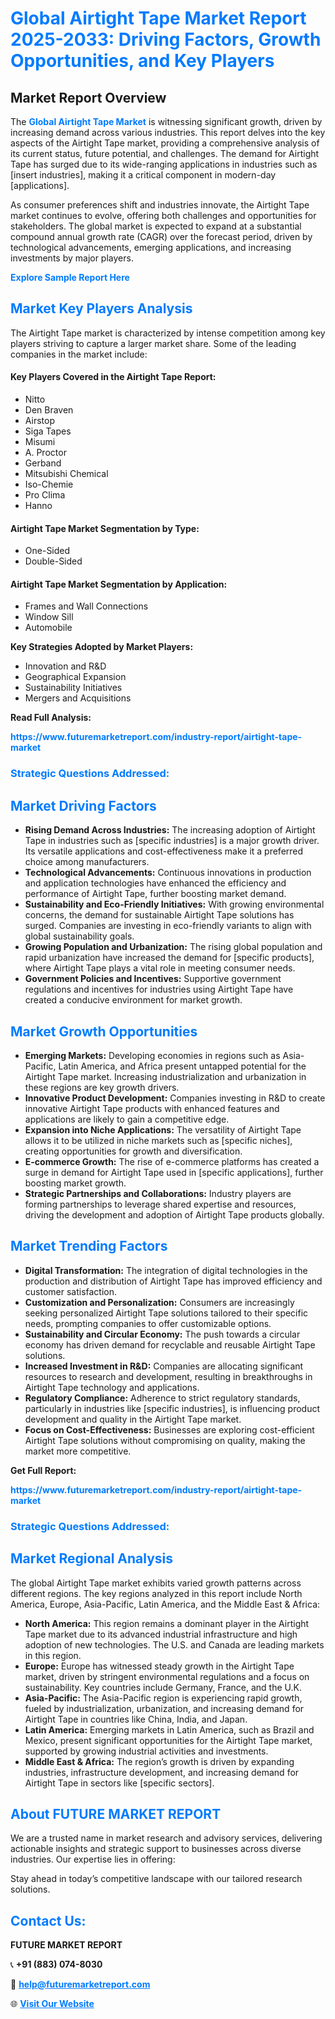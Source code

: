 <h1 style="color: #007BFF;">Global Airtight Tape Market Report 2025-2033: Driving Factors, Growth Opportunities, and Key Players</h1>

<section id="overview">
<h2>Market Report Overview</h2>
<p>The <a href="https://www.futuremarketreport.com/industry-report/airtight-tape-market" style="color: #007BFF; text-decoration: none;"><strong>Global Airtight Tape Market</strong></a> is witnessing significant growth, driven by increasing demand across various industries. This report delves into the key aspects of the Airtight Tape market, providing a comprehensive analysis of its current status, future potential, and challenges. The demand for Airtight Tape has surged due to its wide-ranging applications in industries such as [insert industries], making it a critical component in modern-day [applications].</p>
<p>As consumer preferences shift and industries innovate, the Airtight Tape market continues to evolve, offering both challenges and opportunities for stakeholders. The global market is expected to expand at a substantial compound annual growth rate (CAGR) over the forecast period, driven by technological advancements, emerging applications, and increasing investments by major players.</p>
</section>

<section id="overview">
<p><a href="https://www.futuremarketreport.com/request-sample/reportId=31440" style="color: #007BFF; text-decoration: none;"><strong>Explore Sample Report Here</strong></a></p>
</section>

<section id="key-players">
<h2 style="color: #007BFF;">Market Key Players Analysis</h2>
<p>The Airtight Tape market is characterized by intense competition among key players striving to capture a larger market share. Some of the leading companies in the market include:</p>
<h4>Key Players Covered in the Airtight Tape Report:</h4>
<ul><li>Nitto</li><li>Den Braven</li><li>Airstop</li><li>Siga Tapes</li><li>Misumi</li><li>A. Proctor</li><li>Gerband</li><li>Mitsubishi Chemical</li><li>Iso-Chemie</li><li>Pro Clima</li><li>Hanno</li></ul>
<h4>Airtight Tape Market Segmentation by Type:</h4>
<ul><li>One-Sided</li><li>Double-Sided</li></ul>

<h4>Airtight Tape Market Segmentation by Application:</h4>
<ul><li>Frames and Wall Connections</li><li>Window Sill</li><li>Automobile</li></ul>
<p><strong>Key Strategies Adopted by Market Players:</strong></p>
<ul>
<li>Innovation and R&D</li>
<li>Geographical Expansion</li>
<li>Sustainability Initiatives</li>
<li>Mergers and Acquisitions</li>
</ul>
</section>

<section>
<p><strong>Read Full Analysis: </strong></p><a href="https://www.futuremarketreport.com/industry-report/airtight-tape-market" style="color: #007BFF; text-decoration: none;"><strong>https://www.futuremarketreport.com/industry-report/airtight-tape-market</strong></a>
<h3 style="color: #007BFF;">Strategic Questions Addressed:</h3>
</section>

<section id="driving-factors">
<h2 style="color: #007BFF;">Market Driving Factors</h2>
<ul>
<li><strong>Rising Demand Across Industries:</strong> The increasing adoption of Airtight Tape in industries such as [specific industries] is a major growth driver. Its versatile applications and cost-effectiveness make it a preferred choice among manufacturers.</li>
<li><strong>Technological Advancements:</strong> Continuous innovations in production and application technologies have enhanced the efficiency and performance of Airtight Tape, further boosting market demand.</li>
<li><strong>Sustainability and Eco-Friendly Initiatives:</strong> With growing environmental concerns, the demand for sustainable Airtight Tape solutions has surged. Companies are investing in eco-friendly variants to align with global sustainability goals.</li>
<li><strong>Growing Population and Urbanization:</strong> The rising global population and rapid urbanization have increased the demand for [specific products], where Airtight Tape plays a vital role in meeting consumer needs.</li>
<li><strong>Government Policies and Incentives:</strong> Supportive government regulations and incentives for industries using Airtight Tape have created a conducive environment for market growth.</li>
</ul>
</section>

<section id="growth-opportunities">
<h2 style="color: #007BFF;">Market Growth Opportunities</h2>
<ul>
<li><strong>Emerging Markets:</strong> Developing economies in regions such as Asia-Pacific, Latin America, and Africa present untapped potential for the Airtight Tape market. Increasing industrialization and urbanization in these regions are key growth drivers.</li>
<li><strong>Innovative Product Development:</strong> Companies investing in R&D to create innovative Airtight Tape products with enhanced features and applications are likely to gain a competitive edge.</li>
<li><strong>Expansion into Niche Applications:</strong> The versatility of Airtight Tape allows it to be utilized in niche markets such as [specific niches], creating opportunities for growth and diversification.</li>
<li><strong>E-commerce Growth:</strong> The rise of e-commerce platforms has created a surge in demand for Airtight Tape used in [specific applications], further boosting market growth.</li>
<li><strong>Strategic Partnerships and Collaborations:</strong> Industry players are forming partnerships to leverage shared expertise and resources, driving the development and adoption of Airtight Tape products globally.</li>
</ul>
</section>

<section id="trending-factors">
<h2 style="color: #007BFF;">Market Trending Factors</h2>
<ul>
<li><strong>Digital Transformation:</strong> The integration of digital technologies in the production and distribution of Airtight Tape has improved efficiency and customer satisfaction.</li>
<li><strong>Customization and Personalization:</strong> Consumers are increasingly seeking personalized Airtight Tape solutions tailored to their specific needs, prompting companies to offer customizable options.</li>
<li><strong>Sustainability and Circular Economy:</strong> The push towards a circular economy has driven demand for recyclable and reusable Airtight Tape solutions.</li>
<li><strong>Increased Investment in R&D:</strong> Companies are allocating significant resources to research and development, resulting in breakthroughs in Airtight Tape technology and applications.</li>
<li><strong>Regulatory Compliance:</strong> Adherence to strict regulatory standards, particularly in industries like [specific industries], is influencing product development and quality in the Airtight Tape market.</li>
<li><strong>Focus on Cost-Effectiveness:</strong> Businesses are exploring cost-efficient Airtight Tape solutions without compromising on quality, making the market more competitive.</li>
</ul>
</section>

<section>
<p><strong>Get Full Report: </strong></p><a href="https://www.futuremarketreport.com/industry-report/airtight-tape-market" style="color: #007BFF; text-decoration: none;"><strong>https://www.futuremarketreport.com/industry-report/airtight-tape-market</strong></a>
<h3 style="color: #007BFF;">Strategic Questions Addressed:</h3>
</section>


<section id="regional-analysis">
<h2 style="color: #007BFF;">Market Regional Analysis</h2>
<p>The global Airtight Tape market exhibits varied growth patterns across different regions. The key regions analyzed in this report include North America, Europe, Asia-Pacific, Latin America, and the Middle East & Africa:</p>
<ul>
<li><strong>North America:</strong> This region remains a dominant player in the Airtight Tape market due to its advanced industrial infrastructure and high adoption of new technologies. The U.S. and Canada are leading markets in this region.</li>
<li><strong>Europe:</strong> Europe has witnessed steady growth in the Airtight Tape market, driven by stringent environmental regulations and a focus on sustainability. Key countries include Germany, France, and the U.K.</li>
<li><strong>Asia-Pacific:</strong> The Asia-Pacific region is experiencing rapid growth, fueled by industrialization, urbanization, and increasing demand for Airtight Tape in countries like China, India, and Japan.</li>
<li><strong>Latin America:</strong> Emerging markets in Latin America, such as Brazil and Mexico, present significant opportunities for the Airtight Tape market, supported by growing industrial activities and investments.</li>
<li><strong>Middle East & Africa:</strong> The region’s growth is driven by expanding industries, infrastructure development, and increasing demand for Airtight Tape in sectors like [specific sectors].</li>
</ul>
</section>

<footer>
<h2 style="color: #007BFF;">About FUTURE MARKET REPORT</h2>
<p>We are a trusted name in market research and advisory services, delivering actionable insights and strategic support to businesses across diverse industries. Our expertise lies in offering:</p>

<p>Stay ahead in today’s competitive landscape with our tailored research solutions.</p>

<h2 style="color: #007BFF;">Contact Us:</h2>
<p><strong>FUTURE MARKET REPORT</strong></p>
<p>📞 <strong>+91 (883) 074-8030</strong></p>
<p>📧 <strong><a href="mailto:help@futuremarketreport.com" style="color: #007BFF;">help@futuremarketreport.com</a></strong></p>
<p>🌐 <strong><a href="https://www.futuremarketreport.com/" style="color: #007BFF;">Visit Our Website</a></strong></p>
</footer>